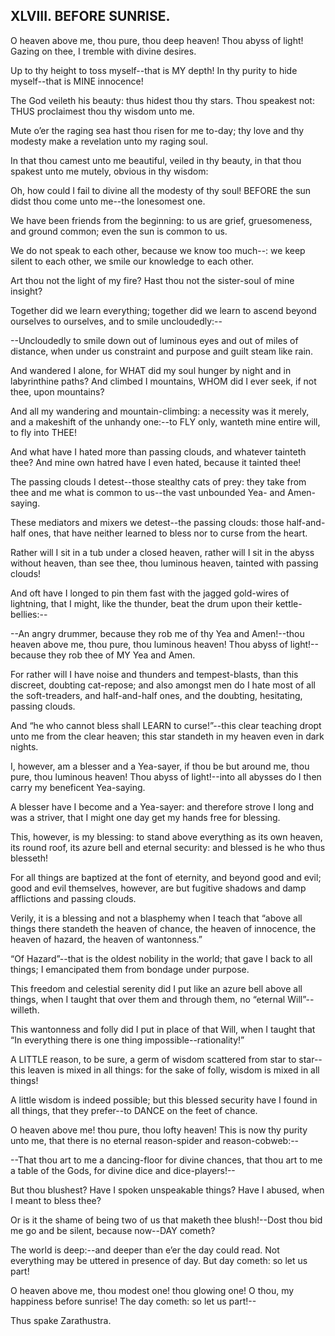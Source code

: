 ## XLVIII. BEFORE SUNRISE.

O heaven above me, thou pure, thou deep heaven! Thou abyss of light!
Gazing on thee, I tremble with divine desires.

Up to thy height to toss myself--that is MY depth! In thy purity to hide
myself--that is MINE innocence!

The God veileth his beauty: thus hidest thou thy stars. Thou speakest
not: THUS proclaimest thou thy wisdom unto me.

Mute o’er the raging sea hast thou risen for me to-day; thy love and thy
modesty make a revelation unto my raging soul.

In that thou camest unto me beautiful, veiled in thy beauty, in that
thou spakest unto me mutely, obvious in thy wisdom:

Oh, how could I fail to divine all the modesty of thy soul! BEFORE the
sun didst thou come unto me--the lonesomest one.

We have been friends from the beginning: to us are grief, gruesomeness,
and ground common; even the sun is common to us.

We do not speak to each other, because we know too much--: we keep
silent to each other, we smile our knowledge to each other.

Art thou not the light of my fire? Hast thou not the sister-soul of mine
insight?

Together did we learn everything; together did we learn to ascend beyond
ourselves to ourselves, and to smile uncloudedly:--

--Uncloudedly to smile down out of luminous eyes and out of miles of
distance, when under us constraint and purpose and guilt steam like
rain.

And wandered I alone, for WHAT did my soul hunger by night and in
labyrinthine paths? And climbed I mountains, WHOM did I ever seek, if
not thee, upon mountains?

And all my wandering and mountain-climbing: a necessity was it merely,
and a makeshift of the unhandy one:--to FLY only, wanteth mine entire
will, to fly into THEE!

And what have I hated more than passing clouds, and whatever tainteth
thee? And mine own hatred have I even hated, because it tainted thee!

The passing clouds I detest--those stealthy cats of prey: they take
from thee and me what is common to us--the vast unbounded Yea- and
Amen-saying.

These mediators and mixers we detest--the passing clouds: those
half-and-half ones, that have neither learned to bless nor to curse from
the heart.

Rather will I sit in a tub under a closed heaven, rather will I sit in
the abyss without heaven, than see thee, thou luminous heaven, tainted
with passing clouds!

And oft have I longed to pin them fast with the jagged gold-wires of
lightning, that I might, like the thunder, beat the drum upon their
kettle-bellies:--

--An angry drummer, because they rob me of thy Yea and Amen!--thou
heaven above me, thou pure, thou luminous heaven! Thou abyss of
light!--because they rob thee of MY Yea and Amen.

For rather will I have noise and thunders and tempest-blasts, than this
discreet, doubting cat-repose; and also amongst men do I hate most
of all the soft-treaders, and half-and-half ones, and the doubting,
hesitating, passing clouds.

And “he who cannot bless shall LEARN to curse!”--this clear teaching
dropt unto me from the clear heaven; this star standeth in my heaven
even in dark nights.

I, however, am a blesser and a Yea-sayer, if thou be but around me, thou
pure, thou luminous heaven! Thou abyss of light!--into all abysses do I
then carry my beneficent Yea-saying.

A blesser have I become and a Yea-sayer: and therefore strove I long and
was a striver, that I might one day get my hands free for blessing.

This, however, is my blessing: to stand above everything as its own
heaven, its round roof, its azure bell and eternal security: and blessed
is he who thus blesseth!

For all things are baptized at the font of eternity, and beyond good and
evil; good and evil themselves, however, are but fugitive shadows and
damp afflictions and passing clouds.

Verily, it is a blessing and not a blasphemy when I teach that “above
all things there standeth the heaven of chance, the heaven of innocence,
the heaven of hazard, the heaven of wantonness.”

“Of Hazard”--that is the oldest nobility in the world; that gave I back
to all things; I emancipated them from bondage under purpose.

This freedom and celestial serenity did I put like an azure bell above
all things, when I taught that over them and through them, no “eternal
Will”--willeth.

This wantonness and folly did I put in place of that Will, when I taught
that “In everything there is one thing impossible--rationality!”

A LITTLE reason, to be sure, a germ of wisdom scattered from star to
star--this leaven is mixed in all things: for the sake of folly, wisdom
is mixed in all things!

A little wisdom is indeed possible; but this blessed security have I
found in all things, that they prefer--to DANCE on the feet of chance.

O heaven above me! thou pure, thou lofty heaven! This is now thy purity
unto me, that there is no eternal reason-spider and reason-cobweb:--

--That thou art to me a dancing-floor for divine chances, that thou art
to me a table of the Gods, for divine dice and dice-players!--

But thou blushest? Have I spoken unspeakable things? Have I abused, when
I meant to bless thee?

Or is it the shame of being two of us that maketh thee blush!--Dost thou
bid me go and be silent, because now--DAY cometh?

The world is deep:--and deeper than e’er the day could read. Not
everything may be uttered in presence of day. But day cometh: so let us
part!

O heaven above me, thou modest one! thou glowing one! O thou, my
happiness before sunrise! The day cometh: so let us part!--

Thus spake Zarathustra.




